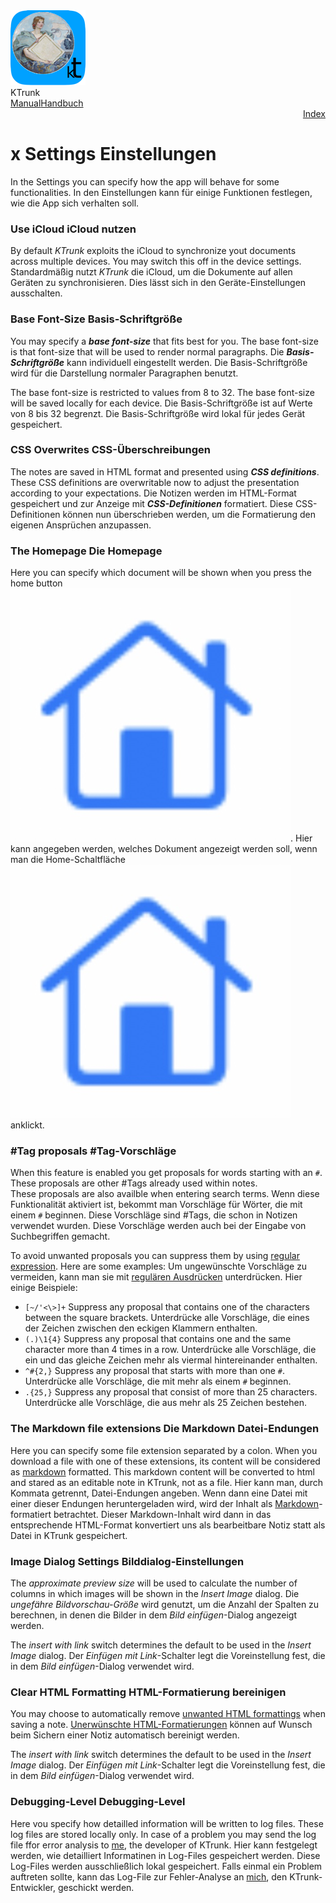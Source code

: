 <div class="logoRow">
  <div class="logoColumn logoColumnLeft">
    <img src="./../logo120.png">
  </div>
  <div class="logoColumn logoColumnRight">
    <div class="vCentered">
      <div class="logoTitle">KTrunk</div>
      <div class="logoTitle"><a href="./../Manual.html"><span class="en">Manual</span><span class="de">Handbuch</span></a></div>
      <div class="logoDescription" style="text-align: right;"><a href="Index.html">Index</a></div>
    </div>
  </div>
</div>
<h1>x
  <span class="en">Settings</span>
  <span class="de">Einstellungen</span>
</h1>
<p>
  <span class="en">In the Settings you can specify how the app will behave for some functionalities.</span>
  <span class="de">In den Einstellungen kann für einige Funktionen festlegen, wie die App sich verhalten soll.</span>
</p>
<h3>
  <span class="en">Use iCloud</span>
  <span class="de">iCloud nutzen</span>
</h3>
<p>
  <span class="en">By default <em>KTrunk</em> exploits the iCloud to synchronize yout documents across multiple devices. You may switch this off in the device settings.</span>
  <span class="de">Standardmäßig nutzt <em>KTrunk</em> die iCloud, um die Dokumente auf allen Geräten zu synchronisieren. Dies lässt sich in den Geräte-Einstellungen ausschalten.</span>
</p>
<h3>
  <span class="en">Base Font-Size</span>
  <span class="de">Basis-Schriftgröße</span>
</h3>
<p>
  <span class="en">You may specify a <strong><em>base font-size</em></strong> that fits best for you. The base font-size is that font-size that will be used to render normal paragraphs.</span>
  <span class="de">Die <strong><em>Basis-Schriftgröße</em></strong> kann individuell eingestellt werden. Die Basis-Schriftgröße wird für die Darstellung normaler Paragraphen benutzt.</span>
</p>
<p>
  <span class="en">The base font-size is restricted to values from 8 to 32. The base font-size will be saved locally for each device.</span>
  <span class="de">Die Basis-Schriftgröße ist auf Werte von 8 bis 32 begrenzt. Die Basis-Schriftgröße wird lokal für jedes Gerät gespeichert.</span>
</p>
<h3>
  <span class="en">CSS Overwrites</span>
  <span class="de">CSS-Überschreibungen</span>
</h3>
<p>
  <span class="en">The notes are saved in HTML format and presented using <strong><em>CSS definitions</em></strong>. These CSS definitions are overwritable now to adjust the presentation according to your expectations.</span>
  <span class="de">Die Notizen werden im HTML-Format gespeichert und zur Anzeige mit <strong><em>CSS-Definitionen</em></strong> formatiert. Diese CSS-Definitionen können nun überschrieben werden, um die Formatierung den eigenen Ansprüchen anzupassen.</span>
</p>
<h3>
  <span class="en">The Homepage</span>
  <span class="de">Die Homepage</span>
</h3>
<p>
  <span class="en">Here you can specify which document will be shown when you press the home button <img src="buttons/navHome.jpg" class="appButton">.</span>
  <span class="de">Hier kann angegeben werden, welches Dokument angezeigt werden soll, wenn man die Home-Schaltfläche <img src="buttons/navHome.jpg" class="appButton"> anklickt.</span>
</p>
<h3 id="HashTagProposals">
  <span class="en">#Tag proposals</span>
  <span class="de">#Tag-Vorschläge</span>
</h3>
<p>
  <span class="en">When this feature is enabled you get proposals for words starting with an <code>#</code>. These proposals are other #Tags already used within notes.<br>These proposals are also availble when entering search terms.</span>
  <span class="de">Wenn diese Funktionalität aktiviert ist, bekommt man Vorschläge für Wörter, die mit einem <code>#</code> beginnen. Diese Vorschläge sind #Tags, die schon in Notizen verwendet wurden. Diese Vorschläge werden auch bei der Eingabe von Suchbegriffen gemacht.</span>
</p>
<p>
  <span class="en">To avoid unwanted proposals you can suppress them by using <a href="https://en.wikipedia.org/wiki/Regular_expression">regular expression</a>. Here are some examples:</span>
  <span class="de">Um ungewünschte Vorschläge zu vermeiden, kann man sie mit <a href="https://de.wikipedia.org/wiki/Regulärer_Ausdruck">regulären Ausdrücken</a> unterdrücken. Hier einige Beispiele:</span>
</p>
<ul>
  <li><code>[~/'<\>]+</code>
    <span class="en">Suppress any proposal that contains one of the characters between the square brackets.</span>
    <span class="de">Unterdrücke alle Vorschläge, die eines der Zeichen zwischen den eckigen Klammern enthalten.</span>
  </li>
  <li><code>(.)\1{4}</code>
    <span class="en">Suppress any proposal that contains one and the same character more than 4 times in a row.</span>
    <span class="de">Unterdrücke alle Vorschläge, die ein und das gleiche Zeichen mehr als viermal hintereinander enthalten.</span>
  </li>
  <li><code>^#{2,}</code>
    <span class="en">Suppress any proposal that starts with more than one <code>#</code>.</span>
      <span class="de">Unterdrücke alle Vorschläge, die mit mehr als einem <code>#</code> beginnen.</span>
  </li>
  <li><code>.{25,}</code>
    <span class="en">Suppress any proposal that consist of more than 25 characters.</span>
    <span class="de">Unterdrücke alle Vorschläge, die aus mehr als 25 Zeichen bestehen.</span>
  </li>
</ul>
<h3>
  <span class="en">The Markdown file extensions</span>
  <span class="de">Die Markdown Datei-Endungen</span>
</h3>
<p>
  <span class="en">Here you can specify some file extension separated by a colon. When you download a file with one of these extensions, its content will be considered as <a href="https://daringfireball.net/projects/markdown/">markdown</a> formatted. This markdown content will be converted to html and stared as an editable note in KTrunk, not as a file.</span>
  <span class="de">Hier kann man, durch Kommata getrennt, Datei-Endungen angeben. Wenn dann eine Datei mit einer dieser Endungen heruntergeladen wird, wird der Inhalt als <a href="https://daringfireball.net/projects/markdown/">Markdown</a>-formatiert betrachtet. Dieser Markdown-Inhalt wird dann in das entsprechende HTML-Format konvertiert uns als bearbeitbare Notiz statt als Datei in KTrunk gespeichert.</span>
</p>
<h3>
  <span class="en">Image Dialog Settings</span>
  <span class="de">Bilddialog-Einstellungen</span>
</h3>
<p>
  <span class="en">The <i>approximate preview size</i> will be used to calculate the number of columns in which images will be shown in the <i>Insert Image</i> dialog.</span>
  <span class="de">Die <i>ungefähre Bildvorschau-Größe</i> wird genutzt, um die Anzahl der Spalten zu berechnen, in denen die Bilder in dem <i>Bild einfügen</i>-Dialog angezeigt werden.</span>
</p>
<p>
  <span class="en">The <i>insert with link</i> switch determines the default to be used in the <i>Insert Image</i> dialog.</span>
  <span class="de">Der <i>Einfügen mit Link</i>-Schalter legt die Voreinstellung fest, die in dem <i>Bild einfügen</i>-Dialog verwendet wird.</span>
</p>
<h3>
  <span class="en">Clear HTML Formatting</span>
  <span class="de">HTML-Formatierung bereinigen</span>
</h3>
<p>
  <span class="en">You may choose to automatically remove <a href="./../EditMode.html#clearStyles">unwanted HTML formattings</a> when saving a note.</span>
  <span class="de"><a href="./../Manual/EditMode.html#clearStyles">Unerwünschte HTML-Formatierungen</a> können auf Wunsch beim Sichern einer Notiz automatisch bereinigt werden.</span>
</p>
<p>
  <span class="en">The <i>insert with link</i> switch determines the default to be used in the <i>Insert Image</i> dialog.</span>
  <span class="de">Der <i>Einfügen mit Link</i>-Schalter legt die Voreinstellung fest, die in dem <i>Bild einfügen</i>-Dialog verwendet wird.</span>
</p>
<h3>
  <span class="en">Debugging-Level</span>
  <span class="de">Debugging-Level</span>
</h3>
<p>
  <span class="en">Here vou specify how detailled information will be written to log files. These log files are stored locally only. In case of a problem you may send the log file ffor error analysis to <a href="mailto:Cl.Schuetzdeller@icloud.com">me</a>, the developer of KTrunk.</span>
  <span class="de">Hier kann festgelegt werden, wie detailliert Informatinen in Log-Files gespeichert werden. Diese Log-Files werden ausschließlich lokal gespeichert. Falls einmal ein Problem auftreten sollte, kann das Log-File zur Fehler-Analyse an <a href="mailto:Cl.Schuetzdeller@icloud.com">mich</a>, den KTrunk-Entwickler, geschickt werden.</span>
</p>

